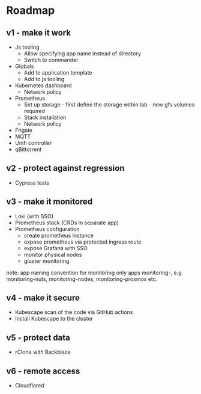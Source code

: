 # Roadmap

## v1 - make it work
- Js tooling
    - Allow specifying app name instead of directory
    - Switch to commander
- Globals
    - Add to application template
    - Add to js tooling
- Kubernetes dashboard
    - Network policy
- Prometheus
    - Set up storage - first define the storage within lab - new gfs volumes required
    - Stack installation
    - Network policy
- Frigate
- MQTT
- Unifi controller
- qBittorrent

## v2 - protect against regression
- Cypress tests

## v3 - make it monitored
- Loki (with SSO)
- Prometheus stack (CRDs in separate app)
- Prometheus configuration
    - create prometheus instance
    - expose prometheus via protected ingress route
    - expose Grafana with SSO
    - monitor physical nodes
    - gluster monitoring

note: app naming convention for monitoring only apps monitoring-<area>, e.g. monitoring-nuts, monitoring-nodes, monitoring-proxmox etc.

## v4 - make it secure
- Kubescape scan of the code via GitHub actions
- Install Kubescape to the cluster

## v5 - protect data
- rClone with Backblaze

## v6 - remote access
- Cloudflared